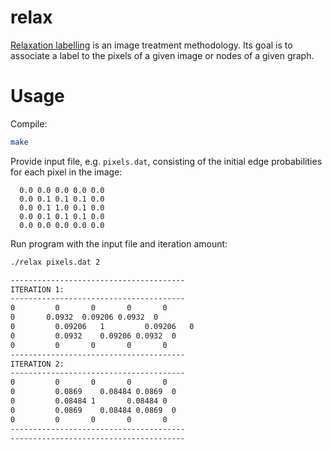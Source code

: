 # relax
[Relaxation labelling](https://en.wikipedia.org/wiki/Relaxation_labelling) is an image treatment methodology. Its goal is to associate a label to the pixels of a given image or nodes of a given graph.

# Usage
Compile:
```bash
make
```

Provide input file, e.g. `pixels.dat`, consisting of the initial edge probabilities for each pixel in the image:
```
  0.0 0.0 0.0 0.0 0.0
  0.0 0.1 0.1 0.1 0.0
  0.0 0.1 1.0 0.1 0.0
  0.0 0.1 0.1 0.1 0.0
  0.0 0.0 0.0 0.0 0.0
```

Run program with the input file and iteration amount:
```bash
./relax pixels.dat 2

---------------------------------------
ITERATION 1:
---------------------------------------
0	      0	      0	      0	      0	
0       0.0932	0.09206	0.0932	0	
0	      0.09206	1	      0.09206	0	
0	      0.0932	0.09206	0.0932	0	
0	      0	      0	      0	      0	
---------------------------------------
ITERATION 2:
---------------------------------------
0	      0	      0	      0	      0	
0	      0.0869	0.08484 0.0869	0	
0	      0.08484 1	      0.08484 0	
0	      0.0869	0.08484 0.0869	0	
0	      0	      0	      0	      0 	
---------------------------------------
---------------------------------------

 

```

